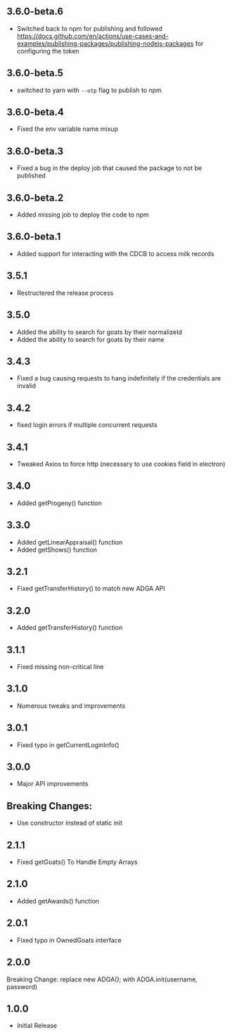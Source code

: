 ## 3.6.0-beta.6
* Switched back to npm for publishing and followed https://docs.github.com/en/actions/use-cases-and-examples/publishing-packages/publishing-nodejs-packages for configuring the token

## 3.6.0-beta.5
* switched to yarn with `--otp` flag to publish to npm

## 3.6.0-beta.4
* Fixed the env variable name mixup

## 3.6.0-beta.3
* Fixed a bug in the deploy job that caused the package to not be published

## 3.6.0-beta.2
* Added missing job to deploy the code to npm

## 3.6.0-beta.1
* Added support for interacting with the CDCB to access milk records

## 3.5.1
* Restructered the release process

## 3.5.0 
* Added the ability to search for goats by their normalizeId
* Added the ability to search for goats by their name

## 3.4.3 
* Fixed a bug causing requests to hang indefinitely if the credentials are invalid

## 3.4.2 
* fixed login errors if multiple concurrent requests

## 3.4.1 
* Tweaked Axios to force http (necessary to use cookies field in electron)

## 3.4.0 
* Added getProgeny() function

## 3.3.0 
* Added getLinearAppraisal() function
* Added getShows() function

## 3.2.1 
* Fixed getTransferHistory() to match new ADGA API

## 3.2.0 
* Added getTransferHistory() function

## 3.1.1 
* Fixed missing non-critical line

## 3.1.0 
* Numerous tweaks and improvements

## 3.0.1 
* Fixed typo in getCurrentLoginInfo()

## 3.0.0 
* Major API improvements
## Breaking Changes:
* Use constructor instead of static init

## 2.1.1 
* Fixed getGoats() To Handle Empty Arrays

## 2.1.0 
* Added getAwards() function

## 2.0.1 
* Fixed typo in OwnedGoats interface

## 2.0.0 
Breaking Change:
replace new ADGA(); with ADGA.init(username, password)

## 1.0.0 
* Initial Release
